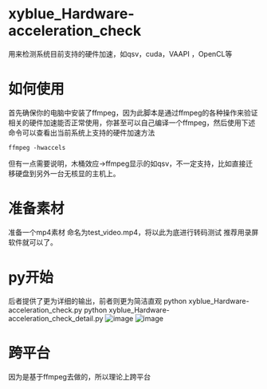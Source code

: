 # xyblue_Hardware-acceleration_check
用来检测系统目前支持的硬件加速，如qsv，cuda，VAAPI ，OpenCL等

# 如何使用
首先确保你的电脑中安装了ffmpeg，因为此脚本是通过ffmpeg的各种操作来验证相关的硬件加速能否正常使用，你甚至可以自己编译一个ffmpeg，然后使用下述命令可以查看出当前系统上支持的硬件加速方法
```
ffmpeg -hwaccels
```
但有一点需要说明，木桶效应→ffmpeg显示的如qsv，不一定支持，比如直接迁移硬盘到另外一台无核显的主机上。
# 准备素材
准备一个mp4素材
命名为test_video.mp4，将以此为底进行转码测试
推荐用录屏软件就可以了。

# py开始
后者提供了更为详细的输出，前者则更为简洁直观
python xyblue_Hardware-acceleration_check.py
python xyblue_Hardware-acceleration_check_detail.py
![image](https://github.com/user-attachments/assets/dde3b130-baa9-40cd-b5d5-f511fd980b50)
![image](https://github.com/user-attachments/assets/0c7ceb2c-1859-4f9b-8899-1d15de8009d2)

# 跨平台
因为是基于ffmpeg去做的，所以理论上跨平台

